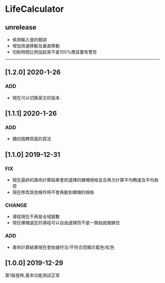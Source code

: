 # LifeCalculator

## unrelease

- 偵測輸入值的錯誤
- 增加快速移動及垂直移動
- 切削時間比例加起來不是100%應該要有警告

----

## [1.2.0] 2020-1-26

### ADD

- 現在可以切換英文的版本

## [1.1.1] 2020-1-26

### ADD

- 備份跳轉頁面的寫法

## [1.1.0] 2019-12-31

### FIX

- 現在最終的壽命計算結果會抓選擇的螺帽規格並且再次計算平均轉速及平均負荷
- 現在修改其他條件時不會再動到螺帽的規格

### CHANGE

- 導程現在不再是全域變數
- 現在螺帽選定的導程可以自由選擇而不是一開始就被綁住

### ADD

- 壽命計算結果現在會依據符合/不符合而顯示藍色/紅色

## [1.0.0] 2019-12-29

第1版發佈,基本功能測試正常
